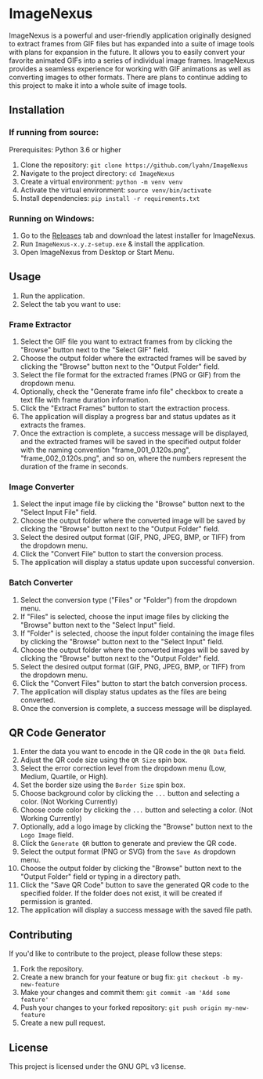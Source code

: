 # ImageNexus


ImageNexus is a powerful and user-friendly application originally designed to extract frames from GIF files but has expanded into a suite of image tools with plans for expansion in the future. It allows you to easily convert your favorite animated GIFs into a series of individual image frames. ImageNexus provides a seamless experience for working with GIF animations as well as converting images to other formats. There are plans to continue adding to this project to make it into a whole suite of image tools.


## Installation
### If running from source:
Prerequisites: Python 3.6 or higher
1. Clone the repository: `git clone https://github.com/lyahn/ImageNexus`
2. Navigate to the project directory: `cd ImageNexus`
3. Create a virtual environment: `python -m venv venv`
4. Activate the virtual environment: `source venv/bin/activate`
5. Install dependencies: `pip install -r requirements.txt`

### Running on Windows:
1. Go to the [Releases](https://github.com/lyahn/ImageNexus/releases) tab and download the latest installer for ImageNexus.
2. Run `ImageNexus-x.y.z-setup.exe` & install the application.
3. Open ImageNexus from Desktop or Start Menu.

## Usage

1. Run the application.
2. Select the tab you want to use:

### Frame Extractor
1. Select the GIF file you want to extract frames from by clicking the "Browse" button next to the "Select GIF" field.
2. Choose the output folder where the extracted frames will be saved by clicking the "Browse" button next to the "Output Folder" field.
3. Select the file format for the extracted frames (PNG or GIF) from the dropdown menu.
4. Optionally, check the "Generate frame info file" checkbox to create a text file with frame duration information.
5. Click the "Extract Frames" button to start the extraction process.
6. The application will display a progress bar and status updates as it extracts the frames.
7. Once the extraction is complete, a success message will be displayed, and the extracted frames will be saved in the specified output folder with the naming convention "frame_001_0.120s.png", "frame_002_0.120s.png", and so on, where the numbers represent the duration of the frame in seconds.

### Image Converter
1. Select the input image file by clicking the "Browse" button next to the "Select Input File" field.
2. Choose the output folder where the converted image will be saved by clicking the "Browse" button next to the "Output Folder" field.
3. Select the desired output format (GIF, PNG, JPEG, BMP, or TIFF) from the dropdown menu.
4. Click the "Convert File" button to start the conversion process.
5. The application will display a status update upon successful conversion.

### Batch Converter
1. Select the conversion type ("Files" or "Folder") from the dropdown menu.
2. If "Files" is selected, choose the input image files by clicking the "Browse" button next to the "Select Input" field.
3. If "Folder" is selected, choose the input folder containing the image files by clicking the "Browse" button next to the "Select Input" field.
4. Choose the output folder where the converted images will be saved by clicking the "Browse" button next to the "Output Folder" field.
5. Select the desired output format (GIF, PNG, JPEG, BMP, or TIFF) from the dropdown menu.
6. Click the "Convert Files" button to start the batch conversion process.
7. The application will display status updates as the files are being converted.
8. Once the conversion is complete, a success message will be displayed.

## QR Code Generator
1. Enter the data you want to encode in the QR code in the `QR Data` field.
2. Adjust the QR code size using the `QR Size` spin box.
3. Select the error correction level from the dropdown menu (Low, Medium, Quartile, or High).
4. Set the border size using the `Border Size` spin box.
5. Choose background color by clicking the `...` button and selecting a color. (Not Working Currently)
6. Choose code color by clicking the `...` button and selecting a color. (Not Working Currently)
7. Optionally, add a logo image by clicking the "Browse" button next to the `Logo Image` field.
8. Click the `Generate QR` button to generate and preview the QR code.
9. Select the output format (PNG or SVG) from the `Save As` dropdown menu.
10. Choose the output folder by clicking the "Browse" button next to the "Output Folder" field or typing in a directory path.
11. Click the "Save QR Code" button to save the generated QR code to the specified folder. If the folder does not exist, it will be created if permission is granted.
12. The application will display a success message with the saved file path.


## Contributing

If you'd like to contribute to the project, please follow these steps:

1. Fork the repository.
2. Create a new branch for your feature or bug fix: `git checkout -b my-new-feature`
3. Make your changes and commit them: `git commit -am 'Add some feature'`
4. Push your changes to your forked repository: `git push origin my-new-feature`
5. Create a new pull request.

## License

This project is licensed under the GNU GPL v3 license.
